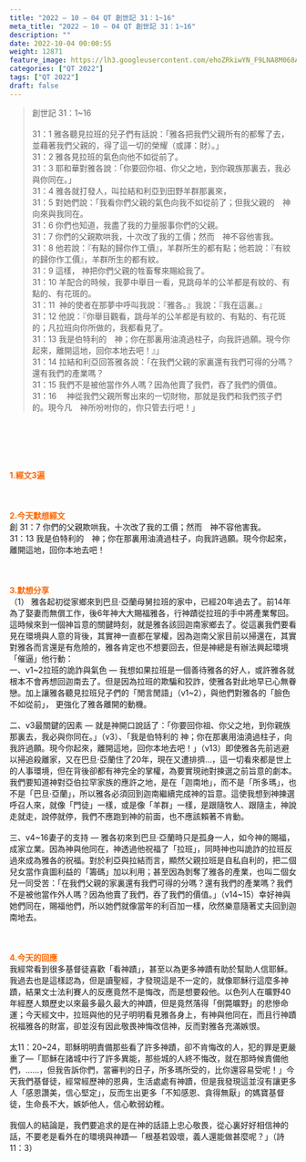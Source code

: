 ```yaml
---
title: "2022 – 10 – 04 QT 創世記 31：1~16"
meta_title: "2022 – 10 – 04 QT 創世記 31：1~16"
description: ""
date: 2022-10-04 00:00:55
weight: 12871
feature_image: https://lh3.googleusercontent.com/ehoZRkiwYN_F9LNA8M068AYxt73EavCZno-PD1cJRuf5BbSkQVUWr3gNEbt5kSs28Pb_Elg17kSrtf9ybWvojWoMV6I4tPM3vGRGDq6GkKkPdL2Gut4QAIw4-uykKUAtNiKgQKntvsU=w800
categories: ["QT 2022"]
tags: ["QT 2022"]
draft: false
---
```


<blockquote>創世記 31：1~16<br />
<br />
31：1 雅各聽見拉班的兒子們有話說：「雅各把我們父親所有的都奪了去，並藉著我們父親的，得了這一切的榮耀（或譯：財）。」<br />
31：2 雅各見拉班的氣色向他不如從前了。<br />
31：3 耶和華對雅各說：「你要回你祖、你父之地，到你親族那裏去，我必與你同在。」<br />
31：4 雅各就打發人，叫拉結和利亞到田野羊群那裏來，<br />
31：5 對她們說：「我看你們父親的氣色向我不如從前了；但我父親的　神向來與我同在。<br />
31：6 你們也知道，我盡了我的力量服事你們的父親。<br />
31：7 你們的父親欺哄我，十次改了我的工價；然而　神不容他害我。<br />
31：8 他若說：『有點的歸你作工價』，羊群所生的都有點；他若說：『有紋的歸你作工價』，羊群所生的都有紋。<br />
31：9 這樣， 神把你們父親的牲畜奪來賜給我了。<br />
31：10 羊配合的時候，我夢中舉目一看，見跳母羊的公羊都是有紋的、有點的、有花斑的。<br />
31：11  神的使者在那夢中呼叫我說：『雅各。』我說：『我在這裏。』<br />
31：12 他說：『你舉目觀看，跳母羊的公羊都是有紋的、有點的、有花斑的；凡拉班向你所做的，我都看見了。<br />
31：13 我是伯特利的　神；你在那裏用油澆過柱子，向我許過願。現今你起來，離開這地，回你本地去吧！』」<br />
31：14 拉結和利亞回答雅各說：「在我們父親的家裏還有我們可得的分嗎？還有我們的產業嗎？<br />
31：15 我們不是被他當作外人嗎？因為他賣了我們，吞了我們的價值。<br />
31：16 　神從我們父親所奪出來的一切財物，那就是我們和我們孩子們的。現今凡　神所吩咐你的，你只管去行吧！」</blockquote><br />
&nbsp;<br />
<br />
&nbsp;<br />
<br />
<span style="color: #ff6600;"><strong>1.經文3遍</strong></span><br />
<br />
&nbsp;<br />
<br />
<span style="color: #ff6600;"><strong>2.今天默想經文<br />
</strong></span>創 31：7 你們的父親欺哄我，十次改了我的工價；然而　神不容他害我。<br />
31：13 我是伯特利的　神；你在那裏用油澆過柱子，向我許過願。現今你起來，離開這地，回你本地去吧！<br />
<br />
&nbsp;<br />
<br />
<strong><span style="color: #ff6600;">3.默想分享<br />
</span></strong>（1） 雅各起初從家鄉來到巴旦‧亞蘭母舅拉班的家中，已經20年過去了。前14年為了娶妻而無償工作，後6年神大大賜福雅各，行神蹟從拉班的手中將產業奪回。這時候來到一個神旨意的關鍵時刻，就是雅各該回迦南家鄉去了。從這裏我們要看見在環境與人意的背後，其實神一直都在掌權，因為迦南父家目前以掃還在，其實對雅各而言還是有危險的，雅各肯定也不想要回去，但是神總是有辦法興起環境「催逼」他行動：<br />
一、v1~2拉班的詭詐與氣色 — 我想如果拉班是一個善待雅各的好人，或許雅各就根本不會再想回迦南去了。但是因為拉班的欺騙和狡詐，使雅各對此地早已心無眷戀。加上讓雅各聽見拉班兒子們的「閒言閒語」（v1~2），與他們對雅各的「臉色不如從前」， 更強化了雅各離開的動機。<br />
<br />
二、v3最關鍵的因素 — 就是神開口說話了：「你要回你祖、你父之地，到你親族那裏去，我必與你同在。」（v3）、「我是伯特利的 神；你在那裏用油澆過柱子，向我許過願。現今你起來，離開這地，回你本地去吧！」（v13）即使雅各先前逃避以掃追殺離家，又在巴旦‧亞蘭住了20年，現在又遭排擠…，這一切看來都是世上的人事環境，但在背後卻都有神完全的掌權，為要實現祂對揀選之前旨意的劇本。我們要知道神對亞伯拉罕家族的應許之地，是在「迦南地」，而不是「所多瑪」，也不是「巴旦‧亞蘭」，所以雅各必須回到迦南繼續完成神的旨意。這使我想到神揀選呼召人來，就像「門徒」一樣，或是像「羊群」一樣，是跟隨牧人、跟隨主，神說走就走，說停就停，我們不應跑到神的前面，也不應該賴著不肯動。<br />
<br />
三、v4~16妻子的支持 — 雅各初來到巴旦‧亞蘭時只是孤身一人，如今神的賜福，成家立業。因為神與他同在，神透過他祝福了「拉班」，同時神也叫詭詐的拉班反過來成為雅各的祝福。對於利亞與拉結而言，顯然父親拉班是自私自利的，把二個兒女當作貪圖利益的「籌碼」加以利用；甚至因為剝奪了雅各的產業，也叫二個女兒一同受苦：「在我們父親的家裏還有我們可得的分嗎？還有我們的產業嗎？我們不是被他當作外人嗎？因為他賣了我們，吞了我們的價值。」（v14~15）幸好神與她們同在，賜福他們，所以她們就像當年的利百加一樣，欣然樂意隨著丈夫回到迦南地去。<br />
<br />
&nbsp;<br />
<br />
<strong><span style="color: #ff6600;">4.今天的回應<br />
</span></strong>我經常看到很多基督徒喜歡「看神蹟」，甚至以為更多神蹟有助於幫助人信耶穌。我過去也是這樣認為，但是讀聖經，才發現這是不一定的，就像耶穌行這麼多神蹟，結果文士法利賽人的反應竟然不是悔改，而是想要殺他。以色列人在曠野40年經歷人類歷史以來最多最久最大的神蹟，但是竟然落得「倒斃曠野」的悲慘命運；今天經文中，拉班與他的兒子明明看見雅各身上，有神與他同在，而且行神蹟祝福雅各的財富，卻並沒有因此敬畏神悔改信神，反而對雅各充滿嫉恨。<br />
<br />
太11：20~24，耶穌明明責備那些看了許多神蹟，卻不肯悔改的人，犯的罪是更嚴重了—「耶穌在諸城中行了許多異能，那些城的人終不悔改，就在那時候責備他們，……，但我告訴你們，當審判的日子，所多瑪所受的，比你還容易受呢！」今天我們基督徒，經常經歷神的恩典，生活處處有神蹟，但是我發現這並沒有讓更多人「感恩讚美，信心堅定」，反而生出更多「不知感恩、貪得無厭」的媽寶基督徒，生命長不大，嫉妒他人，信心軟弱幼稚。<br />
<br />
我個人的結論是，我們要追求的是在神的話語上忠心敬畏，從心裏好好相信神的話，不要老是看外在的環境與神蹟—「根基若毀壞，義人還能做甚麼呢？」（詩11：3）
        